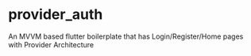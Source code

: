 # provider_auth
An MVVM based flutter boilerplate that has Login/Register/Home pages with Provider Architecture
